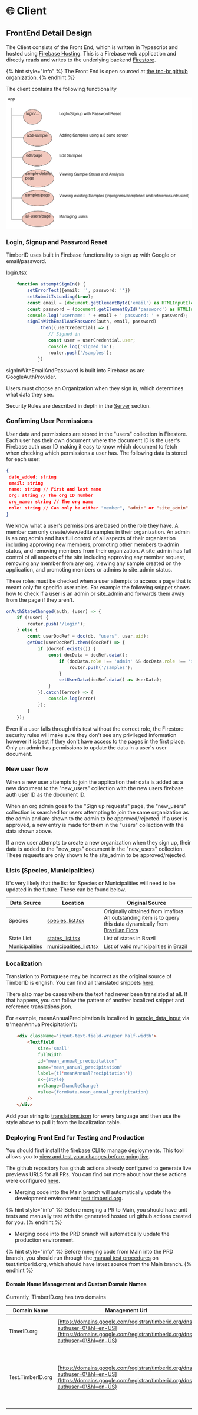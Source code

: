 # 🌐 Client

## FrontEnd Detail Design

The Client consists of the Front End, which is written in Typescript and hosted using [Firebase Hosting](https://firebase.google.com/docs/hosting). This is a Firebase web application and directly reads and writes to the underlying backend [Firestore](https://firebase.google.com/docs/firestore).

{% hint style="info" %}
The Front End is open sourced at [the tnc-br github organization](https://github.com/tnc-br/ddf-sample-tracking/tree/main).
{% endhint %}

The client contains the following functionality

<img src="../../.gitbook/assets/file.excalidraw.svg" alt="" class="gitbook-drawing">

### Login, Signup and Password Reset

TimberID uses built in Firebase functionality to sign up with Google or email/password.

[login.tsx](https://github.com/tnc-br/ddf-sample-tracking/blob/main/sample\_tracking/app/login/login.tsx#L30C1-L42C15)

```typescript
    function attemptSignIn() {
        setErrorText({email: '', password: ''})
        setSubmitIsLoading(true);
        const email = (document.getElementById('email') as HTMLInputElement).value;
        const password = (document.getElementById('password') as HTMLInputElement).value;
        console.log('username: ' + email + ' password: ' + password);
        signInWithEmailAndPassword(auth, email, password)
            .then((userCredential) => {
                // Signed in 
                const user = userCredential.user;
                console.log('signed in');
                router.push('/samples');
            })
```

signInWithEmailAndPassword is built into Firebase as are GoogleAuthProvider.

Users must choose an Organization when they sign in, which determines what data they see.

Security Rules are described in depth in the [Server](server.md) section.



### Confirming User Permissions&#x20;

User data and permissions are stored in the "users" collection in Firestore. Each user has their own document where the document ID is the user's Firebase auth user ID making it easy to know which document to fetch when checking which permissions a user has. The following data is stored for each user:&#x20;

```json
{
 date_added: string
 email: string
 name: string // First and last name 
 org: string // The org ID number 
 org_name: string // The org name
 role: string // Can only be either "member", "admin" or "site_admin"
}
```

We know what a user's permissions are based on the role they have. A member can only create/view/edite samples in their organization. An admin is an org admin and has full control of all aspects of their organization including approving new members, promoting other members to admin status, and removing members from their organization. A site\_admin has full control of all aspects of the site including approving any member request, removing any member from any org, viewing any sample created on the application, and promoting members or admins to site\_admin status.&#x20;

These roles must be checked when a user attempts to access a page that is meant only for specific user roles. For example the following snippet shows how to check if a user is an admin or site\_admin and forwards them away from the page if they aren't.&#x20;

```typescript
onAuthStateChanged(auth, (user) => {
    if (!user) {
        router.push('/login');
    } else {
        const userDocRef = doc(db, "users", user.uid);
        getDoc(userDocRef).then((docRef) => {
            if (docRef.exists()) {
                const docData = docRef.data();
                    if (docData.role !== 'admin' && docData.role !== 'site_admin') {
                        router.push('/samples');
                    }
                    setUserData(docRef.data() as UserData);
                }
            }).catch((error) => {
                console.log(error)
            });
        }
    });
```

Even if a user falls through this test without the correct role, the Firestore security rules will make sure they don't see any privileged information however it is best if they don't have access to the pages in the first place. Only an admin has permissions to update the data in a user's user document.&#x20;

### New user flow

When a new user attempts to join the application their data is added as a new document to the "new\_users" collection with the new users firebase auth user ID as the document ID.&#x20;

When an org admin goes to the "Sign up requests" page, the "new\_users" collection is searched for users attempting to join the same organization as the admin and are shown to the admin to be approved/rejected. If a user is approved, a new entry is made for them in the "users" collection with the data shown above.&#x20;

If a new user attempts to create a new organization when they sign up, their data is added to the "new\_orgs" document in the "new\_users" collection. These requests are only shown to the site\_admin to be approved/rejected.&#x20;

### Lists (Species, Municipalities)

It's very likely that the list for Species or Municipalities will need to be updated in the future.  These can be found below.

| Data Source    | Location                                                                                                                          | Original Source                                                                                                                                      |
| -------------- | --------------------------------------------------------------------------------------------------------------------------------- | ---------------------------------------------------------------------------------------------------------------------------------------------------- |
| Species        | [species\_list.tsx](https://github.com/tnc-br/ddf-sample-tracking/blob/main/sample\_tracking/app/species\_list.tsx)               | Originally obtained from imaflora. An outstanding item is to query this data dynamically from [Brazilian Flora](https://servicos.jbrj.gov.br/flora/) |
| State List     | [states\_list.tsx](https://github.com/tnc-br/ddf-sample-tracking/blob/main/sample\_tracking/app/states\_list.tsx)                 | List of states in Brazil                                                                                                                             |
| Municipalities | [municipalities\_list.tsx](https://github.com/tnc-br/ddf-sample-tracking/blob/main/sample\_tracking/app/municipalities\_list.tsx) | List of valid municipalities in Brazil                                                                                                               |

### Localization

Translation to Portuguese may be incorrect as the original source of TimberID is english. You can find all translated snippets [here](https://github.com/tnc-br/ddf-sample-tracking/blob/main/sample\_tracking/app/i18n/locales/pt/translations.json).

There also may be cases where the text had never been translated at all. If that happens, you can follow the pattern of another localized snippet and reference translations.json.

For example, meanAnnualPrecipitation is localized in [sample\_data\_input](https://github.com/tnc-br/ddf-sample-tracking/blob/main/sample\_tracking/app/sample\_data\_input.tsx#L655) via t('meanAnnualPrecipitation'):

```html
    <div className='input-text-field-wrapper half-width'>
        <TextField
            size='small'
            fullWidth
            id="mean_annual_precipitation"
            name="mean_annual_precipitation"
            label={t('meanAnnualPrecipitation')}
            sx={style}
            onChange={handleChange}
            value={formData.mean_annual_precipitation}
        />
    </div>
```

Add your string to [translations.json](https://github.com/tnc-br/ddf-sample-tracking/blob/main/sample\_tracking/app/i18n/locales/pt/translations.json) for every language and then use the style above to pull it from the localization table.

### Deploying Front End for Testing and Production

You should first install the [firebase CLI](https://firebase.google.com/docs/hosting#implementation\_path) to manage deployments.  This tool allows you to [view and test your changes before going live](https://firebase.google.com/docs/hosting/test-preview-deploy).

The github repository has github actions already configured to generate live previews URLS for all PRs.  You can find out more about how these actions were configured [here](https://firebase.google.com/docs/hosting/github-integration#set-up).

* Merging code into the Main branch will automatically update the development environment: [test.timberid.org](https://test.timberid.org).

{% hint style="info" %}
Before merging a PR to Main, you should have unit tests and manually test with the generated hosted url github actions created for you.
{% endhint %}

* Merging code into the PRD branch will automatically update the production environment.&#x20;

{% hint style="info" %}
Before merging code from Main into the PRD branch, you should run through the [manual test procedures](../test-procedure-for-production-release.md) on test.timberid.org, which should have latest source from the Main branch.
{% endhint %}

#### Domain Name Management and Custom Domain Names

Currently, TimberID.org has two domains

| Domain Name       | Management Url                                                                                                                                           | Description                                                                               |
| ----------------- | -------------------------------------------------------------------------------------------------------------------------------------------------------- | ----------------------------------------------------------------------------------------- |
| TimerID.org       | [https://domains.google.com/registrar/timberid.org/dns?authuser=0\&hl=en-US](https://domains.google.com/registrar/timberid.org/dns?authuser=0\&hl=en-US) | Production website automatically sync'd to the PRD branch                                 |
| Test.TimberID.org | [https://domains.google.com/registrar/timberid.org/dns?authuser=0\&hl=en-US](https://domains.google.com/registrar/timberid.org/dns?authuser=0\&hl=en-US) | Test branch with separate database and functions, automatically sync'd to the main branch |
|                   |                                                                                                                                                          |                                                                                           |

